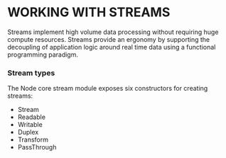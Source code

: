 # WORKING WITH STREAMS

Streams implement high volume data processing without requiring huge compute resources. Streams provide an ergonomy by supporting the decoupling of application logic around real time data using a functional programming paradigm.

### Stream types

The Node core stream module exposes six constructors for creating streams:

- Stream
- Readable
- Writable
- Duplex
- Transform
- PassThrough
